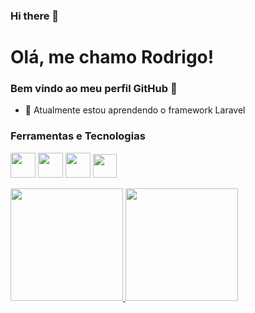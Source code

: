 ### Hi there 👋

<!--
**rodrigovalentimdemesquitaa/rodrigovalentimdemesquitaa** is a ✨ _special_ ✨ repository because its `README.md` (this file) appears on your GitHub profile.

Here are some ideas to get you started:

- 🔭 I’m currently working on ...
- 🌱 I’m currently learning ...
- 👯 I’m looking to collaborate on ...
- 🤔 I’m looking for help with ...
- 💬 Ask me about ...
- 📫 How to reach me: ...
- 😄 Pronouns: ...
- ⚡ Fun fact: ...
-->


# Olá, me chamo Rodrigo!
### Bem vindo ao meu perfil GitHub 👋


- 🌱 Atualmente estou aprendendo o framework Laravel

### Ferramentas e Tecnologias

<img src="https://cdn.jsdelivr.net/gh/devicons/devicon/icons/html5/html5-original.svg" width="40" height="40"/>         <img src="https://cdn.jsdelivr.net/gh/devicons/devicon/icons/css3/css3-original.svg" width="40" height="40"/> 
            <img src="https://cdn.jsdelivr.net/gh/devicons/devicon/icons/python/python-original.svg"  width="40" height="40"/>    <img src="https://cdn.jsdelivr.net/gh/devicons/devicon/icons/laravel/laravel-plain.svg"  width="38" height="38"/> 
          
          
          

          
<div>
<a href="https://github.com/rodrigovalentimdemesquitaa">
<img height="180em" src="https://github-readme-stats.vercel.app/api/top-langs/?username=rodrigovalentimdemesquitaa&layout=compact&langs_count=7&theme=dracula"/>
<img height="180em" src="https://github-readme-stats.vercel.app/api?username=rodrigovalentimdemesquitaa&show_icons=true&theme=dracula&include_all_commits=true&count_private=true"/>
</div>




